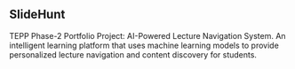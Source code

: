 ## **SlideHunt**
TEPP Phase-2 Portfolio Project: AI-Powered Lecture Navigation System. An intelligent learning platform that uses machine learning models to provide personalized lecture navigation and content discovery for students.
